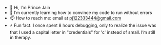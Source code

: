 - 👋 Hi, I’m Prince Jain
- 🌱 I’m currently learning how to convince my code to run without errors
- 📫 How to reach me: email at pj122333444@gmail.com
- ⚡ Fun fact: I once spent 8 hours debugging, only to realize the issue was that I used a capital letter in "credentials" for 'c' instead of small. I’m still in therapy.

